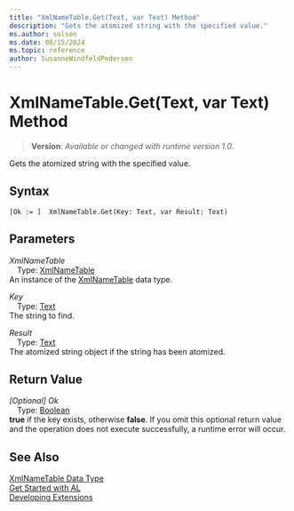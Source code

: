 ```yaml
---
title: "XmlNameTable.Get(Text, var Text) Method"
description: "Gets the atomized string with the specified value."
ms.author: solsen
ms.date: 08/15/2024
ms.topic: reference
author: SusanneWindfeldPedersen
---
```

[//]: # (START>DO_NOT_EDIT)
[//]: # (IMPORTANT:Do not edit any of the content between here and the END>DO_NOT_EDIT.)
[//]: # (Any modifications should be made in the .xml files in the ModernDev repo.)
# XmlNameTable.Get(Text, var Text) Method
> **Version**: _Available or changed with runtime version 1.0._

Gets the atomized string with the specified value.


## Syntax
```AL
[Ok := ]  XmlNameTable.Get(Key: Text, var Result: Text)
```
## Parameters
*XmlNameTable*  
&emsp;Type: [XmlNameTable](xmlnametable-data-type.md)  
An instance of the [XmlNameTable](xmlnametable-data-type.md) data type.  

*Key*  
&emsp;Type: [Text](../text/text-data-type.md)  
The string to find.  

*Result*  
&emsp;Type: [Text](../text/text-data-type.md)  
The atomized string object if the string has been atomized.  


## Return Value
*[Optional] Ok*  
&emsp;Type: [Boolean](../boolean/boolean-data-type.md)  
**true** if the key exists, otherwise **false**. If you omit this optional return value and the operation does not execute successfully, a runtime error will occur.  


[//]: # (IMPORTANT: END>DO_NOT_EDIT)
## See Also
[XmlNameTable Data Type](xmlnametable-data-type.md)  
[Get Started with AL](../../devenv-get-started.md)  
[Developing Extensions](../../devenv-dev-overview.md)